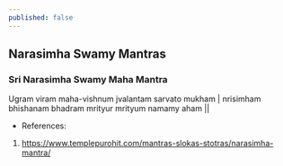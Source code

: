```yaml
---
published: false
---
```

## Narasimha Swamy Mantras

### Sri Narasimha Swamy Maha Mantra

Ugram viram maha-vishnum jvalantam sarvato mukham |
nrisimham bhishanam bhadram mrityur mrityum namamy aham ||




* References:
1. https://www.templepurohit.com/mantras-slokas-stotras/narasimha-mantra/


